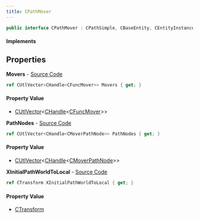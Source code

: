 ```yaml
---
title: CPathMover
---
```


```csharp
public interface CPathMover : CPathSimple, CBaseEntity, CEntityInstance, ISchemaClass<CEntityInstance>, ISchemaClass<CBaseEntity>, ISchemaClass<CPathSimple>, ISchemaClass<CPathMover>, ISchemaField, ISchemaClass, INativeHandle
```

#### Implements

## Properties

**Movers** - [Source Code](https://github.com/swiftly-solution/swiftlys2/blob/main/managed/src/SwiftlyS2.Generated/Schemas/Interfaces/CPathMover.cs#L18)

```csharp
ref CUtlVector<CHandle<CFuncMover>> Movers { get; }
```

#### Property Value

- [CUtlVector](/docs/api/shared/natives/cutlvector-1)<[CHandle](/docs/api/shared/natives/chandle-1)<[CFuncMover](/docs/api/shared/schemadefinitions/cfuncmover)>>

**PathNodes** - [Source Code](https://github.com/swiftly-solution/swiftlys2/blob/main/managed/src/SwiftlyS2.Generated/Schemas/Interfaces/CPathMover.cs#L16)

```csharp
ref CUtlVector<CHandle<CMoverPathNode>> PathNodes { get; }
```

#### Property Value

- [CUtlVector](/docs/api/shared/natives/cutlvector-1)<[CHandle](/docs/api/shared/natives/chandle-1)<[CMoverPathNode](/docs/api/shared/schemadefinitions/cmoverpathnode)>>

**XInitialPathWorldToLocal** - [Source Code](https://github.com/swiftly-solution/swiftlys2/blob/main/managed/src/SwiftlyS2.Generated/Schemas/Interfaces/CPathMover.cs#L20)

```csharp
ref CTransform XInitialPathWorldToLocal { get; }
```

#### Property Value

- [CTransform](/docs/api/shared/natives/ctransform)

